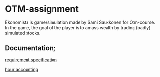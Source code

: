 # OTM-assignment

Ekonomista is game/simulation made by Sami Saukkonen for Otm-course.
In the game, the goal of the player is to amass wealth by trading (badly) simulated stocks.

## Documentation;

[requirement specification](https://github.com/TerriFin/otm-harjoitustyo/blob/master/documentation/requirement_specification.md)

[hour accounting](https://github.com/TerriFin/otm-harjoitustyo/blob/master/documentation/hour_accounting.md)

